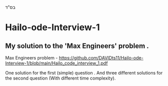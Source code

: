 בס"ד


# Hailo-ode-Interview-1
## My solution to the 'Max Engineers' problem .
Max Engineers problem -  https://github.com/DAVIDts11/Hailo-ode-Interview-1/blob/main/Hailo_code_interview_1.pdf

One solution for the first (simple) question .
And three different solutions for the second question (With different time complexity).
